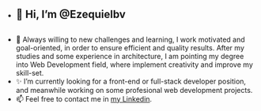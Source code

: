 - <h2>👋 Hi, I’m @Ezequielbv<h2>
- 🌱 Always willing to new challenges and learning, I work motivated and goal-oriented, in order to ensure efficient and quality results.
After my studies and some experience in architecture, I am pointing my degree into Web Development field, where implement creativity and improve my skill-set.
- ✨ I’m currently looking for a front-end or full-stack developer position, and meanwhile working on some profesional web development projects.
- 📫 Feel free to contact me in <a href="https://www.linkedin.com/in/ezequielbv/" target="_blank">my Linkedin</a>.

<!---
Ezequielbv/Ezequielbv is a ✨ special ✨ repository because its `README.md` (this file) appears on your GitHub profile.
You can click the Preview link to take a look at your changes.
--->

